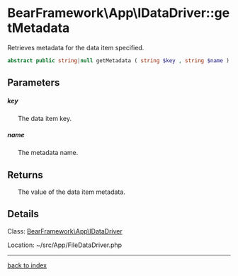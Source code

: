 # BearFramework\App\IDataDriver::getMetadata

Retrieves metadata for the data item specified.

```php
abstract public string|null getMetadata ( string $key , string $name )
```

## Parameters

##### key

&nbsp;&nbsp;&nbsp;&nbsp;&nbsp;&nbsp;The data item key.

##### name

&nbsp;&nbsp;&nbsp;&nbsp;&nbsp;&nbsp;The metadata name.

## Returns

&nbsp;&nbsp;&nbsp;&nbsp;&nbsp;&nbsp;The value of the data item metadata.

## Details

Class: [BearFramework\App\IDataDriver](bearframework.app.idatadriver.class.md)

Location: ~/src/App/FileDataDriver.php

---

[back to index](index.md)

